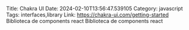 Title: Chakra UI
Date: 2024-02-10T13:56:47.539105
Category: javascript
Tags: interfaces,library
Link: https://chakra-ui.com/getting-started
Biblioteca de components react
Biblioteca de components react
